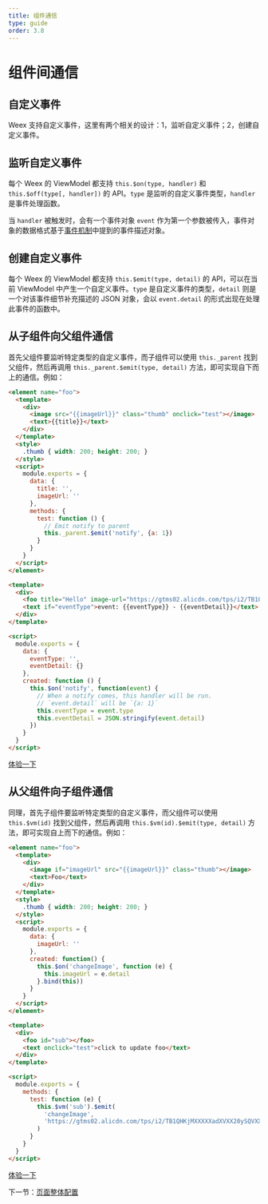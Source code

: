 ```yaml
---
title: 组件通信
type: guide
order: 3.8
---
```


# 组件间通信

## 自定义事件

Weex 支持自定义事件，这里有两个相关的设计：1，监听自定义事件；2，创建自定义事件。

## 监听自定义事件

每个 Weex 的 ViewModel 都支持 `this.$on(type, handler)` 和 `this.$off(type[, handler])` 的 API。`type` 是监听的自定义事件类型，`handler` 是事件处理函数。

当 `handler` 被触发时，会有一个事件对象 `event` 作为第一个参数被传入，事件对象的数据格式基于[事件机制](./events.html)中提到的事件描述对象。

## 创建自定义事件

每个 Weex 的 ViewModel 都支持 `this.$emit(type, detail)` 的 API，可以在当前 ViewModel 中产生一个自定义事件。`type` 是自定义事件的类型，`detail` 则是一个对该事件细节补充描述的 JSON 对象，会以 `event.detail` 的形式出现在处理此事件的函数中。

## 从子组件向父组件通信

首先父组件要监听特定类型的自定义事件，而子组件可以使用 `this._parent` 找到父组件，然后再调用 `this._parent.$emit(type, detail)` 方法，即可实现自下而上的通信。例如：

```html
<element name="foo">
  <template>
    <div>
      <image src="{{imageUrl}}" class="thumb" onclick="test"></image>
      <text>{{title}}</text>
    </div>
  </template>
  <style>
    .thumb { width: 200; height: 200; }
  </style>
  <script>
    module.exports = {
      data: {
        title: '',
        imageUrl: ''
      },
      methods: {
        test: function () {
          // Emit notify to parent
          this._parent.$emit('notify', {a: 1})
        }
      }
    }
  </script>
</element>

<template>
  <div>
    <foo title="Hello" image-url="https://gtms02.alicdn.com/tps/i2/TB1QHKjMXXXXXadXVXX20ySQVXX-512-512.png"></foo>
    <text if="eventType">event: {{eventType}} - {{eventDetail}}</text>
  </div>
</template>

<script>
  module.exports = {
    data: {
      eventType: '',
      eventDetail: {}
    },
    created: function () {
      this.$on('notify', function(event) {
        // When a notify comes, this handler will be run.
        // `event.detail` will be `{a: 1}`
        this.eventType = event.type
        this.eventDetail = JSON.stringify(event.detail)
      })
    }
  }
</script>
```

[体验一下](http://dotwe.org/51e553ef43e5c744d05da1bb811903bf)

## 从父组件向子组件通信

同理，首先子组件要监听特定类型的自定义事件，而父组件可以使用 `this.$vm(id)` 找到父组件，然后再调用 `this.$vm(id).$emit(type, detail)` 方法，即可实现自上而下的通信。例如：

```html
<element name="foo">
  <template>
    <div>
      <image if="imageUrl" src="{{imageUrl}}" class="thumb"></image>
      <text>Foo</text>
    </div>
  </template>
  <style>
    .thumb { width: 200; height: 200; }
  </style>
  <script>
    module.exports = {
      data: {
        imageUrl: ''
      },
      created: function() {
        this.$on('changeImage', function (e) {
          this.imageUrl = e.detail
        }.bind(this))
      }
    }
  </script>
</element>

<template>
  <div>
    <foo id="sub"></foo>
    <text onclick="test">click to update foo</text>
  </div>
</template>

<script>
  module.exports = {
    methods: {
      test: function (e) {
        this.$vm('sub').$emit(
          'changeImage',
          'https://gtms02.alicdn.com/tps/i2/TB1QHKjMXXXXXadXVXX20ySQVXX-512-512.png'
        )
      }
    }
  }
</script>
```

[体验一下](http://dotwe.org/ea616d180620648e66554d42f57db82b)

下一节：[页面整体配置](./config-n-data.html) 
